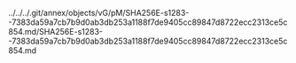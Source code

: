 ../../../.git/annex/objects/vG/pM/SHA256E-s1283--7383da59a7cb7b9d0ab3db253a1188f7de9405cc89847d8722ecc2313ce5c854.md/SHA256E-s1283--7383da59a7cb7b9d0ab3db253a1188f7de9405cc89847d8722ecc2313ce5c854.md
